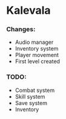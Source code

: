 # Kalevala

### Changes:
- Audio manager
- Inventory system
- Player movement
- First level created

### TODO:
- Combat system
- Skill system
- Save system
- Inventory
